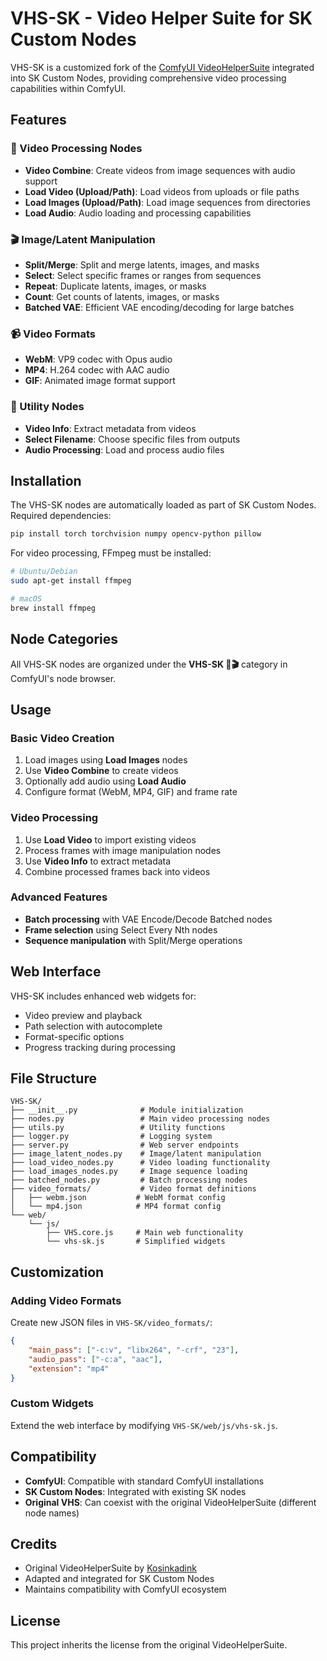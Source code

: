 # VHS-SK - Video Helper Suite for SK Custom Nodes

VHS-SK is a customized fork of the [ComfyUI VideoHelperSuite](https://github.com/Kosinkadink/ComfyUI-VideoHelperSuite) integrated into SK Custom Nodes, providing comprehensive video processing capabilities within ComfyUI.

## Features

### 🎥 Video Processing Nodes
- **Video Combine**: Create videos from image sequences with audio support
- **Load Video (Upload/Path)**: Load videos from uploads or file paths  
- **Load Images (Upload/Path)**: Load image sequences from directories
- **Load Audio**: Audio loading and processing capabilities

### 🎬 Image/Latent Manipulation
- **Split/Merge**: Split and merge latents, images, and masks
- **Select**: Select specific frames or ranges from sequences  
- **Repeat**: Duplicate latents, images, or masks
- **Count**: Get counts of latents, images, or masks
- **Batched VAE**: Efficient VAE encoding/decoding for large batches

### 📹 Video Formats
- **WebM**: VP9 codec with Opus audio
- **MP4**: H.264 codec with AAC audio  
- **GIF**: Animated image format support

### 🔧 Utility Nodes
- **Video Info**: Extract metadata from videos
- **Select Filename**: Choose specific files from outputs
- **Audio Processing**: Load and process audio files

## Installation

The VHS-SK nodes are automatically loaded as part of SK Custom Nodes. Required dependencies:

```bash
pip install torch torchvision numpy opencv-python pillow
```

For video processing, FFmpeg must be installed:
```bash
# Ubuntu/Debian
sudo apt-get install ffmpeg

# macOS  
brew install ffmpeg
```

## Node Categories

All VHS-SK nodes are organized under the **VHS-SK 🎥🎬** category in ComfyUI's node browser.

## Usage

### Basic Video Creation
1. Load images using **Load Images** nodes
2. Use **Video Combine** to create videos
3. Optionally add audio using **Load Audio**
4. Configure format (WebM, MP4, GIF) and frame rate

### Video Processing  
1. Use **Load Video** to import existing videos
2. Process frames with image manipulation nodes
3. Use **Video Info** to extract metadata
4. Combine processed frames back into videos

### Advanced Features
- **Batch processing** with VAE Encode/Decode Batched nodes
- **Frame selection** using Select Every Nth nodes  
- **Sequence manipulation** with Split/Merge operations

## Web Interface

VHS-SK includes enhanced web widgets for:
- Video preview and playback
- Path selection with autocomplete
- Format-specific options
- Progress tracking during processing

## File Structure

```
VHS-SK/
├── __init__.py              # Module initialization
├── nodes.py                 # Main video processing nodes
├── utils.py                 # Utility functions  
├── logger.py                # Logging system
├── server.py                # Web server endpoints
├── image_latent_nodes.py    # Image/latent manipulation
├── load_video_nodes.py      # Video loading functionality
├── load_images_nodes.py     # Image sequence loading
├── batched_nodes.py         # Batch processing nodes
├── video_formats/           # Video format definitions
│   ├── webm.json           # WebM format config
│   └── mp4.json            # MP4 format config
└── web/
    └── js/
        ├── VHS.core.js     # Main web functionality
        └── vhs-sk.js       # Simplified widgets
```

## Customization

### Adding Video Formats
Create new JSON files in `VHS-SK/video_formats/`:
```json
{
    "main_pass": ["-c:v", "libx264", "-crf", "23"],
    "audio_pass": ["-c:a", "aac"],
    "extension": "mp4"
}
```

### Custom Widgets
Extend the web interface by modifying `VHS-SK/web/js/vhs-sk.js`.

## Compatibility

- **ComfyUI**: Compatible with standard ComfyUI installations
- **SK Custom Nodes**: Integrated with existing SK nodes
- **Original VHS**: Can coexist with the original VideoHelperSuite (different node names)

## Credits

- Original VideoHelperSuite by [Kosinkadink](https://github.com/Kosinkadink/ComfyUI-VideoHelperSuite)
- Adapted and integrated for SK Custom Nodes
- Maintains compatibility with ComfyUI ecosystem

## License

This project inherits the license from the original VideoHelperSuite.